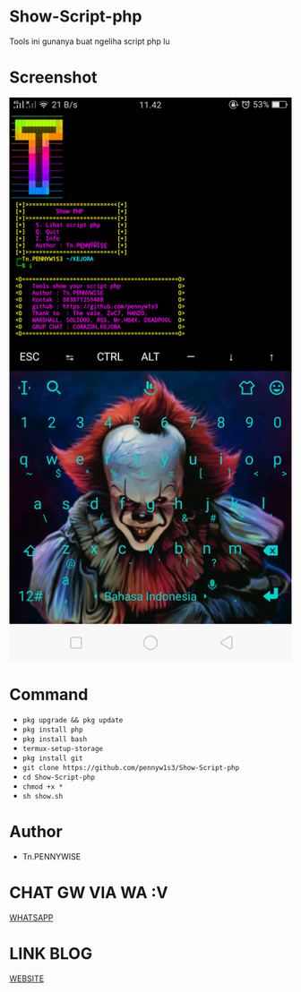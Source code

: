# Show-Script-php
Tools ini gunanya buat ngeliha script php lu
# Screenshot
![1](https://github.com/pennyw1s3/Show-Script-php/blob/master/show.png)
# Command
* `pkg upgrade && pkg update`
* `pkg install php`
* `pkg install bash`
* `termux-setup-storage`
* `pkg install git`
* `git clone https://github.com/pennyw1s3/Show-Script-php`
* `cd Show-Script-php`
* `chmod +x *`
* `sh show.sh`
# Author
* Tn.PENNYWISE
# CHAT GW VIA WA :V
[WHATSAPP](https://api.whatsapp.com/send?phone=6283871259489&text=Assalamu'alaikum%20Akhii%20:v)
# LINK BLOG
[WEBSITE](https://mukalukayaintegral.blogspot.com/?m=1)
